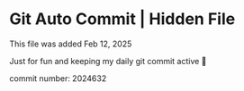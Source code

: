# Git Auto Commit | Hidden File

This file was added Feb 12, 2025

Just for fun and keeping my daily git commit active 🤪

commit number: 2024632
